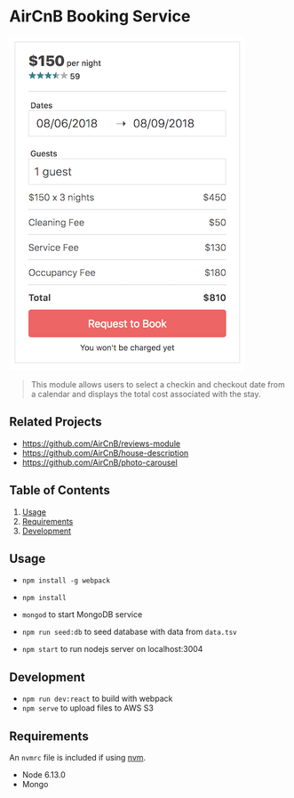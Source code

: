 # AirCnB Booking Service

![screenshot](./assets/screenshot.png)

> This module allows users to select a checkin and checkout date from a calendar and displays the total cost associated with the stay.

## Related Projects

  - https://github.com/AirCnB/reviews-module
  - https://github.com/AirCnB/house-description
  - https://github.com/AirCnB/photo-carousel

## Table of Contents

1. [Usage](#Usage)
1. [Requirements](#requirements)
1. [Development](#development)

## Usage

- `npm install -g webpack`
- `npm install`

- `mongod` to start MongoDB service

- `npm run seed:db` to seed database with data from `data.tsv`
- `npm start` to run nodejs server on localhost:3004

## Development
- `npm run dev:react` to build with webpack
- `npm serve` to upload files to AWS S3

## Requirements

An `nvmrc` file is included if using [nvm](https://github.com/creationix/nvm).

- Node 6.13.0
- Mongo

